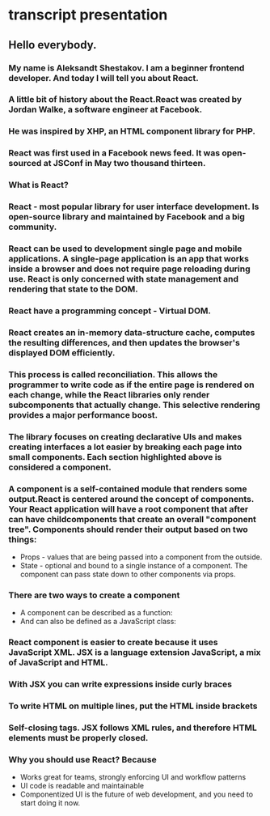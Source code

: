 # transcript presentation

## Hello everybody.
### My name is Aleksandt Shestakov. I am a beginner frontend developer. And today I will tell you about React.

### A little bit of history about the React.React was created by Jordan Walke, a software engineer at Facebook. 
### He was inspired by XHP, an HTML component library for PHP. 
### React was first used in a Facebook news feed. It was open-sourced at JSConf in May two thousand thirteen.

### What is React?
### React - most popular library for user interface development. Is open-source library and maintained by Facebook and a big community.
### React can be used to development single page and mobile applications. A single-page application is an app that works inside a browser and does not require page reloading during use. React is only concerned with state management and rendering that state to the DOM.

### React have a programming concept - Virtual DOM. 
### React creates an in-memory data-structure cache, computes the resulting differences, and then updates the browser's displayed DOM efficiently. 
### This process is called reconciliation. This allows the programmer to write code as if the entire page is rendered on each change, while the React libraries only render subcomponents that actually change. This selective rendering provides a major performance boost.

### The library focuses on creating declarative UIs and makes creating interfaces a lot easier by breaking each page into small components. Each section highlighted above is considered a component. 
### A component is a self-contained module that renders some output.React is centered around the concept of components. Your React application will have a root component that after can have childcomponents that create an overall "component tree". Components should render their output based on two things:
* Props - values that are being passed into a component from the outside.
* State - optional and bound to a single instance of a component. The component can pass state down to other components via props.
### There are two ways to create a component
* A component can be described as a function:
* And can also be defined as a JavaScript class:

### React component is easier to create because it uses JavaScript XML. JSX is a language extension JavaScript, a mix of JavaScript and HTML.
### With JSX you can write expressions inside curly braces
### To write HTML on multiple lines, put the HTML inside brackets
### Self-closing tags. JSX follows XML rules, and therefore HTML elements must be properly closed.

### Why you should use React? Because
* Works great for teams, strongly enforcing UI and workflow patterns
* UI code is readable and maintainable
* Componentized UI is the future of web development, and you need to start doing it now.